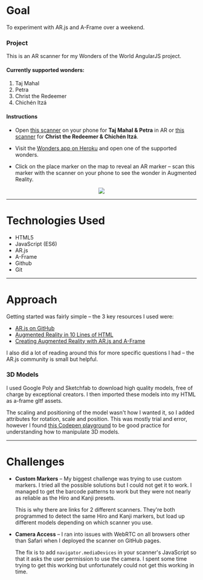 # Goal
To experiment with AR.js and A-Frame over a weekend.

### Project
This is an AR scanner for my Wonders of the World AngularJS project.

#### Currently supported wonders:
1. Taj Mahal
2. Petra
3. Christ the Redeemer
4. Chichén Itzá

#### Instructions
* Open [this scanner](https://karannavani.github.io/wonders-ar-scanner) on your phone for **Taj Mahal & Petra** in AR or [this scanner](https://karannavani.github.io/wonders-ar-scanner-2) for **Christ the Redeemer & Chichén Itzá**.

* Visit the [Wonders app on Heroku](https://wonders-in-ar.herokuapp.com/#!/wonders) and open one of the supported wonders.

* Click on the place marker on the map to reveal an AR marker – scan this marker with the scanner on your phone to see the wonder in Augmented Reality.

<p align="center"><img src="https://thumbs.gfycat.com/UnhappyPrestigiousDrake-size_restricted.gif"></p>

---
# Technologies Used
* HTML5
* JavaScript (ES6)
* AR.js
* A-Frame
* Github
* Git

---
# Approach

Getting started was fairly simple – the 3 key resources I used were:

* [AR.js on GitHub](https://github.com/jeromeetienne/AR.js)
* [Augmented Reality in 10 Lines of HTML](https://medium.com/arjs/augmented-reality-in-10-lines-of-html-4e193ea9fdbf)
* [Creating Augmented Reality with AR.js and A-Frame](https://aframe.io/blog/arjs/)

I also did a lot of reading around this for more specific questions I had – the AR.js community is small but helpful.

### 3D Models
I used Google Poly and Sketchfab to download high quality models, free of charge by exceptional creators. I then imported these models into my HTML as a-frame gltf assets.

The scaling and positioning of the model wasn't how I wanted it, so I added attributes for rotation, scale and position. This was mostly trial and error, however I found [this Codepen playground](https://codepen.io/mozvr/pen/BjygdO?editors=100) to be good practice for understanding how to manipulate 3D models.

---

# Challenges

* **Custom Markers** – My biggest challenge was trying to use custom markers. I tried all the possible solutions but I could not get it to work. I managed to get the barcode patterns to work but they were not nearly as reliable as the Hiro and Kanji presets.

	This is why there are links for 2 different scanners. They're both programmed to detect the same Hiro and Kanji markers, but load up different models depending on which scanner you use.
	
* **Camera Access** – I ran into issues with WebRTC on all browsers other than Safari when I deployed the scanner on GitHub pages. 

	The fix is to add `navigator.mediaDevices` in your scanner's JavaScript so that it asks the user permission to use the camera. I spent some time trying to get this working but unfortunately could not get this working in time.
